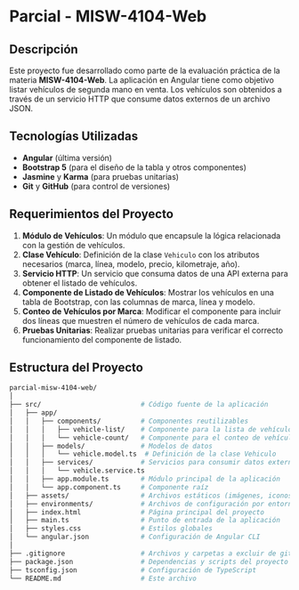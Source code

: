 # Parcial - MISW-4104-Web

## Descripción
Este proyecto fue desarrollado como parte de la evaluación práctica de la materia **MISW-4104-Web**. La aplicación en Angular tiene como objetivo listar vehículos de segunda mano en venta. Los vehículos son obtenidos a través de un servicio HTTP que consume datos externos de un archivo JSON.

## Tecnologías Utilizadas
- **Angular** (última versión)
- **Bootstrap 5** (para el diseño de la tabla y otros componentes)
- **Jasmine** y **Karma** (para pruebas unitarias)
- **Git** y **GitHub** (para control de versiones)

## Requerimientos del Proyecto
1. **Módulo de Vehículos**: Un módulo que encapsule la lógica relacionada con la gestión de vehículos.
2. **Clase Vehículo**: Definición de la clase `Vehiculo` con los atributos necesarios (marca, línea, modelo, precio, kilometraje, año).
3. **Servicio HTTP**: Un servicio que consuma datos de una API externa para obtener el listado de vehículos.
4. **Componente de Listado de Vehículos**: Mostrar los vehículos en una tabla de Bootstrap, con las columnas de marca, línea y modelo.
5. **Conteo de Vehículos por Marca**: Modificar el componente para incluir dos líneas que muestren el número de vehículos de cada marca.
6. **Pruebas Unitarias**: Realizar pruebas unitarias para verificar el correcto funcionamiento del componente de listado.

## Estructura del Proyecto

```bash
parcial-misw-4104-web/
│
├── src/                         # Código fuente de la aplicación
│   ├── app/                     
│   │   ├── components/          # Componentes reutilizables
│   │   │   ├── vehicle-list/    # Componente para la lista de vehículos
│   │   │   └── vehicle-count/   # Componente para el conteo de vehículos
│   │   ├── models/              # Modelos de datos
│   │   │   └── vehicle.model.ts  # Definición de la clase Vehiculo
│   │   ├── services/            # Servicios para consumir datos externos
│   │   │   └── vehicle.service.ts
│   │   ├── app.module.ts        # Módulo principal de la aplicación
│   │   └── app.component.ts     # Componente raíz
│   ├── assets/                  # Archivos estáticos (imágenes, iconos)
│   ├── environments/            # Archivos de configuración por entorno
│   ├── index.html               # Página principal del proyecto
│   ├── main.ts                  # Punto de entrada de la aplicación
│   ├── styles.css               # Estilos globales
│   └── angular.json             # Configuración de Angular CLI
│
├── .gitignore                   # Archivos y carpetas a excluir de git
├── package.json                 # Dependencias y scripts del proyecto
├── tsconfig.json                # Configuración de TypeScript
└── README.md                    # Este archivo
